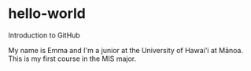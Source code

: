 # hello-world
Introduction to GitHub

My name is Emma and I'm a junior at the University of Hawai'i at Mānoa. This is my first course in the MIS major. 

